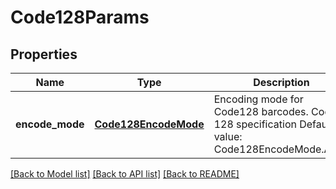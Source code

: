 # Code128Params

## Properties
Name | Type | Description | Notes
------------ | ------------- | ------------- | -------------
**encode_mode** | [**Code128EncodeMode**](Code128EncodeMode.md) | Encoding mode for Code128 barcodes. Code 128 specification Default value: Code128EncodeMode.Auto. | [optional] 

[[Back to Model list]](../README.md#documentation-for-models) [[Back to API list]](../README.md#documentation-for-api-endpoints) [[Back to README]](../README.md)


